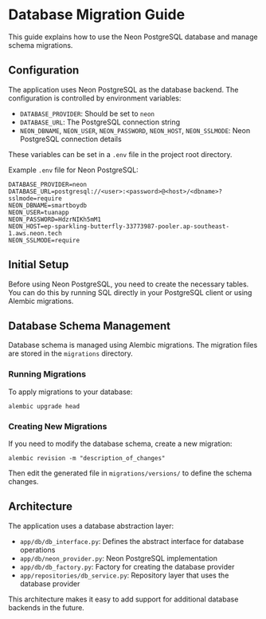 # Database Migration Guide

This guide explains how to use the Neon PostgreSQL database and manage schema migrations.

## Configuration

The application uses Neon PostgreSQL as the database backend. The configuration is controlled by environment variables:

- `DATABASE_PROVIDER`: Should be set to `neon`
- `DATABASE_URL`: The PostgreSQL connection string
- `NEON_DBNAME`, `NEON_USER`, `NEON_PASSWORD`, `NEON_HOST`, `NEON_SSLMODE`: Neon PostgreSQL connection details

These variables can be set in a `.env` file in the project root directory.

Example `.env` file for Neon PostgreSQL:
```
DATABASE_PROVIDER=neon
DATABASE_URL=postgresql://<user>:<password>@<host>/<dbname>?sslmode=require
NEON_DBNAME=smartboydb
NEON_USER=tuanapp
NEON_PASSWORD=HdzrNIKh5mM1
NEON_HOST=ep-sparkling-butterfly-33773987-pooler.ap-southeast-1.aws.neon.tech
NEON_SSLMODE=require
```

## Initial Setup

Before using Neon PostgreSQL, you need to create the necessary tables. You can do this by running SQL directly in your PostgreSQL client or using Alembic migrations.

## Database Schema Management

Database schema is managed using Alembic migrations. The migration files are stored in the `migrations` directory.

### Running Migrations

To apply migrations to your database:

```
alembic upgrade head
```

### Creating New Migrations

If you need to modify the database schema, create a new migration:

```
alembic revision -m "description_of_changes"
```

Then edit the generated file in `migrations/versions/` to define the schema changes.

## Architecture

The application uses a database abstraction layer:

- `app/db/db_interface.py`: Defines the abstract interface for database operations
- `app/db/neon_provider.py`: Neon PostgreSQL implementation
- `app/db/db_factory.py`: Factory for creating the database provider
- `app/repositories/db_service.py`: Repository layer that uses the database provider

This architecture makes it easy to add support for additional database backends in the future.